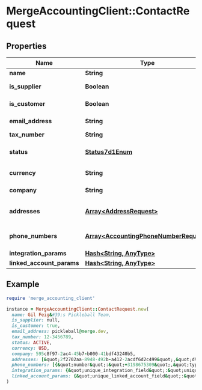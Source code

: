 # MergeAccountingClient::ContactRequest

## Properties

| Name | Type | Description | Notes |
| ---- | ---- | ----------- | ----- |
| **name** | **String** | The contact&#39;s name. | [optional] |
| **is_supplier** | **Boolean** | Whether the contact is a supplier. | [optional] |
| **is_customer** | **Boolean** | Whether the contact is a customer. | [optional] |
| **email_address** | **String** | The contact&#39;s email address. | [optional] |
| **tax_number** | **String** | The contact&#39;s tax number. | [optional] |
| **status** | [**Status7d1Enum**](Status7d1Enum.md) | The contact&#39;s status  * &#x60;ACTIVE&#x60; - ACTIVE * &#x60;ARCHIVED&#x60; - ARCHIVED | [optional] |
| **currency** | **String** | The currency the contact&#39;s transactions are in. | [optional] |
| **company** | **String** | The company the contact belongs to. | [optional] |
| **addresses** | [**Array&lt;AddressRequest&gt;**](AddressRequest.md) | &#x60;Address&#x60; object IDs for the given &#x60;Contacts&#x60; object. | [optional] |
| **phone_numbers** | [**Array&lt;AccountingPhoneNumberRequest&gt;**](AccountingPhoneNumberRequest.md) | &#x60;AccountingPhoneNumber&#x60; object for the given &#x60;Contacts&#x60; object. | [optional] |
| **integration_params** | [**Hash&lt;String, AnyType&gt;**](AnyType.md) |  | [optional] |
| **linked_account_params** | [**Hash&lt;String, AnyType&gt;**](AnyType.md) |  | [optional] |

## Example

```ruby
require 'merge_accounting_client'

instance = MergeAccountingClient::ContactRequest.new(
  name: Gil Feig&#39;s Pickleball Team,
  is_supplier: null,
  is_customer: true,
  email_address: pickleball@merge.dev,
  tax_number: 12-3456789,
  status: ACTIVE,
  currency: USD,
  company: 595c8f97-2ac4-45b7-b000-41bdf43240b5,
  addresses: [&quot;2f2702aa-8948-492b-a412-2acdf6d2c499&quot;,&quot;d98c7428-8dda-48a8-a1da-c570f65e2375&quot;],
  phone_numbers: [{&quot;number&quot;:&quot;+3198675309&quot;,&quot;type&quot;:&quot;Mobile&quot;}],
  integration_params: {&quot;unique_integration_field&quot;:&quot;unique_integration_field_value&quot;},
  linked_account_params: {&quot;unique_linked_account_field&quot;:&quot;unique_linked_account_field_value&quot;}
)
```

